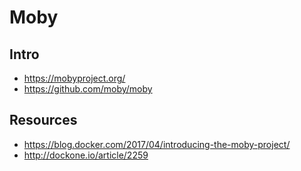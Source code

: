 # Moby


## Intro

- https://mobyproject.org/
- https://github.com/moby/moby


## Resources

- https://blog.docker.com/2017/04/introducing-the-moby-project/
- http://dockone.io/article/2259
